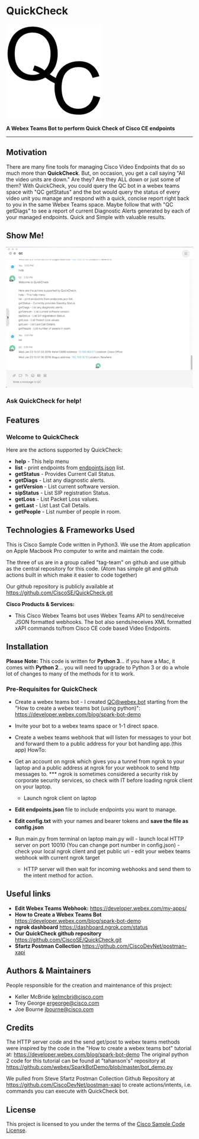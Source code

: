 # QuickCheck
![Alt text](/images/qclogo512x512_icon.png?raw=true )

**A Webex Teams Bot to perform Quick Check of Cisco CE endpoints**

---

## Motivation

There are many fine tools for managing Cisco Video Endpoints that do so much more than **QuickCheck**.  But, on occasion, you get a call saying "All the video units are down." Are they?  Are they ALL down or just some of them?  With QuickCheck, you could query the QC bot in a webex teams space with "QC getStatus" and the bot would query the status of every video unit you manage and respond with a quick, concise report right back to you in the same Webex Teams space. Maybe follow that with "QC getDiags" to see a report of current Diagnostic Alerts generated by each of your managed endpoints.  Quick and Simple with valuable results.

## Show Me!
![Alt text](/images/QC_Help.png?raw=true )
### Ask **QuickCheck** for help!



## Features

### Welcome to QuickCheck ###

Here are the actions supported by QuickCheck:
- **help** - This help menu
- **list** - print endpoints from [endpoints.json](./endpoints.json) list.
- **getStatus** - Provides Current Call Status.
- **getDiags** - List any diagnostic alerts.
- **getVersion** - List current software version.
- **sipStatus** - List SIP registration Status.
- **getLoss** - List Packet Loss values.
- **getLast** - List Last Call Details.
- **getPeople** - List number of people in room.

## Technologies & Frameworks Used

This is Cisco Sample Code written in Python3. We use the Atom application on Apple Macbook Pro computer to write and maintain the code.  

The three of us are in a group called "tag-team" on github and use github as the central repository for this code.  (Atom has simple git and github actions built in which make it easier to code together)

Our github repository is publicly available at https://github.com/CiscoSE/QuickCheck.git




**Cisco Products & Services:**

- This Cisco Webex Teams bot uses Webex Teams API to send/receive JSON formatted webhooks.  The bot also sends/receives XML formatted xAPI commands to/from Cisco CE code based Video Endpoints.

## Installation

**Please Note:** This code is written for **Python 3**... if you have a Mac, it comes with **Python 2**... you will need to upgrade to Python 3 or do a whole lot of changes to many of the methods for it to work.

### Pre-Requisites for QuickCheck ###
  - Create a webex teams bot - I created QC@webex.bot starting from the "How to create a webex teams bot (using python)":
  https://developer.webex.com/blog/spark-bot-demo
  - Invite your bot to a webex teams space or 1-1 direct space.

  - Create a webex teams webhook that will listen for messages to your bot and forward them to a public address for your bot handling app.(this app)
    HowTo:
  - Get an account on ngrok which gives you a tunnel from ngrok to your laptop and a public address at ngrok for your webhook to send http messages to.  *** ngrok is sometimes considered a security risk by corporate security services, so check with IT before loading ngrok client on your laptop.

    - Launch ngrok client on laptop
- **Edit endpoints.json** file to include endpoints you want to manage.
- **Edit config.txt** with your names and bearer tokens and **save the file as config.json**
- Run main.py from terminal on laptop
    main.py will
      - launch local HTTP server on port 10010
        (You can change port number in config.json)
      - check your local ngrok client and get public uri
      - edit your webex teams webhook with current ngrok target
     - HTTP server will then wait for incoming webhooks and send them to the intent method for action.

## Useful links
- **Edit Webex Teams Webhook:**  https://developer.webex.com/my-apps/
- **How to Create a Webex Teams Bot**  https://developer.webex.com/blog/spark-bot-demo
- **ngrok dashboard**  https://dashboard.ngrok.com/status
- **Our QuickCheck github repository** https://github.com/CiscoSE/QuickCheck.git
- **Sfartz Postman Collection** https://github.com/CiscoDevNet/postman-xapi


## Authors & Maintainers

People responsible for the creation and maintenance of this project:

- Keller McBride <kelmcbri@cisco.com>
- Trey George <ergeorge@cisco.com>
- Joe Bourne <jbourne@cisco.com>

## Credits

The HTTP server code and the send get/post to webex teams methods were inspired by the code in the "How to create a webex teams bot" tutorial at:  https://developer.webex.com/blog/spark-bot-demo
The original python 2 code for this tutorial can be found at "tahanson's" repository at https://github.com/webex/SparkBotDemo/blob/master/bot_demo.py


We pulled from Steve Sfartz Postman Collection Github Repository at https://github.com/CiscoDevNet/postman-xapi to create actions/intents, i.e. commands you can execute with QuickCheck bot.

## License

This project is licensed to you under the terms of the [Cisco Sample
Code License](./LICENSE).
